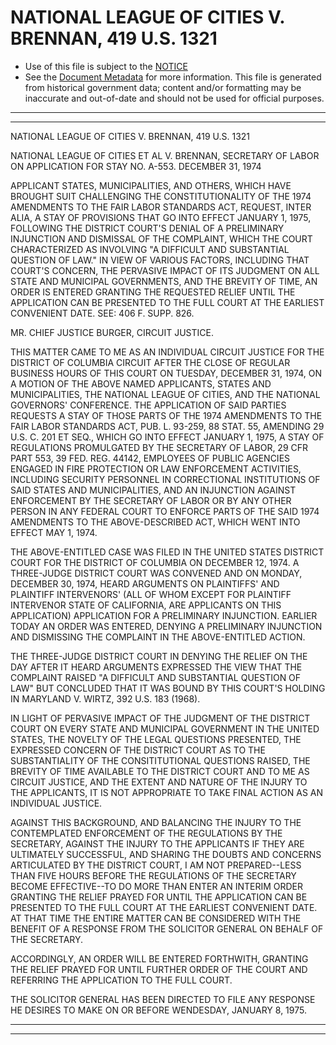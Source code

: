 ---
---

# NATIONAL LEAGUE OF CITIES V. BRENNAN, 419 U.S. 1321

* Use of this file is subject to the [NOTICE](https://github.com/publicdocs/notice/blob/master/NOTICE)
* See the [Document Metadata](../../../) for more information.
  This file is generated from historical government data; content and/or formatting may be inaccurate and out-of-date and should not be used for official purposes.

----------
----------

NATIONAL LEAGUE OF CITIES V. BRENNAN, 419 U.S. 1321

NATIONAL LEAGUE OF CITIES ET AL V. BRENNAN, SECRETARY OF LABOR ON APPLICATION FOR STAY NO. A-553.  DECEMBER 31, 1974

APPLICANT STATES, MUNICIPALITIES, AND OTHERS, WHICH HAVE BROUGHT SUIT CHALLENGING THE CONSTITUTIONALITY OF THE 1974 AMENDMENTS TO THE FAIR LABOR STANDARDS ACT, REQUEST, INTER ALIA, A STAY OF PROVISIONS THAT GO INTO EFFECT JANUARY 1, 1975, FOLLOWING THE DISTRICT COURT'S DENIAL OF A PRELIMINARY INJUNCTION AND DISMISSAL OF THE COMPLAINT, WHICH THE COURT CHARACTERIZED AS INVOLVING "A DIFFICULT AND SUBSTANTIAL QUESTION OF LAW."  IN VIEW OF VARIOUS FACTORS, INCLUDING THAT COURT'S CONCERN, THE PERVASIVE IMPACT OF ITS JUDGMENT ON ALL STATE AND MUNICIPAL GOVERNMENTS, AND THE BREVITY OF TIME, AN ORDER IS ENTERED GRANTING THE REQUESTED RELIEF UNTIL THE APPLICATION CAN BE PRESENTED TO THE FULL COURT AT THE EARLIEST CONVENIENT DATE.  SEE:  406 F. SUPP. 826.

MR. CHIEF JUSTICE BURGER, CIRCUIT JUSTICE.

THIS MATTER CAME TO ME AS AN INDIVIDUAL CIRCUIT JUSTICE FOR THE DISTRICT OF COLUMBIA CIRCUIT AFTER THE CLOSE OF REGULAR BUSINESS HOURS OF THIS COURT ON TUESDAY, DECEMBER 31, 1974, ON A MOTION OF THE ABOVE NAMED APPLICANTS, STATES AND MUNICIPALITIES, THE NATIONAL LEAGUE OF CITIES, AND THE NATIONAL GOVERNORS' CONFERENCE.  THE APPLICATION OF SAID PARTIES REQUESTS A STAY OF THOSE PARTS OF THE 1974 AMENDMENTS TO THE FAIR LABOR STANDARDS ACT, PUB. L. 93-259, 88 STAT. 55, AMENDING 29 U.S. C. 201 ET SEQ., WHICH GO INTO EFFECT JANUARY 1, 1975, A STAY OF REGULATIONS PROMULGATED BY THE SECRETARY OF LABOR, 29 CFR PART 553, 39 FED. REG. 44142, EMPLOYEES OF PUBLIC AGENCIES ENGAGED IN FIRE PROTECTION OR LAW ENFORCEMENT ACTIVITIES, INCLUDING SECURITY PERSONNEL IN CORRECTIONAL INSTITUTIONS OF SAID STATES AND MUNICIPALITIES, AND AN INJUNCTION AGAINST ENFORCEMENT BY THE SECRETARY OF LABOR OR BY ANY OTHER PERSON IN ANY FEDERAL COURT TO ENFORCE PARTS OF THE SAID 1974 AMENDMENTS TO THE ABOVE-DESCRIBED ACT, WHICH WENT INTO EFFECT MAY 1, 1974.

THE ABOVE-ENTITLED CASE WAS FILED IN THE UNITED STATES DISTRICT COURT FOR THE DISTRICT OF COLUMBIA ON DECEMBER 12, 1974.  A THREE-JUDGE DISTRICT COURT WAS CONVENED AND ON MONDAY, DECEMBER 30, 1974, HEARD ARGUMENTS ON PLAINTIFFS' AND PLAINTIFF INTERVENORS' (ALL OF WHOM EXCEPT FOR PLAINTIFF INTERVENOR STATE OF CALIFORNIA, ARE APPLICANTS ON THIS APPLICATION) APPLICATION FOR A PRELIMINARY INJUNCTION.  EARLIER TODAY AN ORDER WAS ENTERED, DENYING A PRELIMINARY INJUNCTION AND DISMISSING THE COMPLAINT IN THE ABOVE-ENTITLED ACTION.

THE THREE-JUDGE DISTRICT COURT IN DENYING THE RELIEF ON THE DAY AFTER IT HEARD ARGUMENTS EXPRESSED THE VIEW THAT THE COMPLAINT RAISED "A DIFFICULT AND SUBSTANTIAL QUESTION OF LAW" BUT CONCLUDED THAT IT WAS BOUND BY THIS COURT'S HOLDING IN MARYLAND V. WIRTZ, 392 U.S. 183 (1968).

IN LIGHT OF PERVASIVE IMPACT OF THE JUDGMENT OF THE DISTRICT COURT ON EVERY STATE AND MUNICIPAL GOVERNMENT IN THE UNITED STATES, THE NOVELTY OF THE LEGAL QUESTIONS PRESENTED, THE EXPRESSED CONCERN OF THE DISTRICT COURT AS TO THE SUBSTANTIALITY OF THE CONSITITUTIONAL QUESTIONS RAISED, THE BREVITY OF TIME AVAILABLE TO THE DISTRICT COURT AND TO ME AS CIRCUIT JUSTICE, AND THE EXTENT AND NATURE OF THE INJURY TO THE APPLICANTS, IT IS NOT APPROPRIATE TO TAKE FINAL ACTION AS AN INDIVIDUAL JUSTICE.

AGAINST THIS BACKGROUND, AND BALANCING THE INJURY TO THE CONTEMPLATED ENFORCEMENT OF THE REGULATIONS BY THE SECRETARY, AGAINST THE INJURY TO THE APPLICANTS IF THEY ARE ULTIMATELY SUCCESSFUL, AND SHARING THE DOUBTS AND CONCERNS ARTICULATED BY THE DISTRICT COURT, I AM NOT PREPARED--LESS THAN FIVE HOURS BEFORE THE REGULATIONS OF THE SECRETARY BECOME EFFECTIVE--TO DO MORE THAN ENTER AN INTERIM ORDER GRANTING THE RELIEF PRAYED FOR UNTIL THE APPLICATION CAN BE PRESENTED TO THE FULL COURT AT THE EARLIEST CONVENIENT DATE.  AT THAT TIME THE ENTIRE MATTER CAN BE CONSIDERED WITH THE BENEFIT OF A RESPONSE FROM THE SOLICITOR GENERAL ON BEHALF OF THE SECRETARY.

ACCORDINGLY, AN ORDER WILL BE ENTERED FORTHWITH, GRANTING THE RELIEF PRAYED FOR UNTIL FURTHER ORDER OF THE COURT AND REFERRING THE APPLICATION TO THE FULL COURT.

THE SOLICITOR GENERAL HAS BEEN DIRECTED TO FILE ANY RESPONSE HE DESIRES TO MAKE ON OR BEFORE WENDESDAY, JANUARY 8, 1975.


----------
----------

